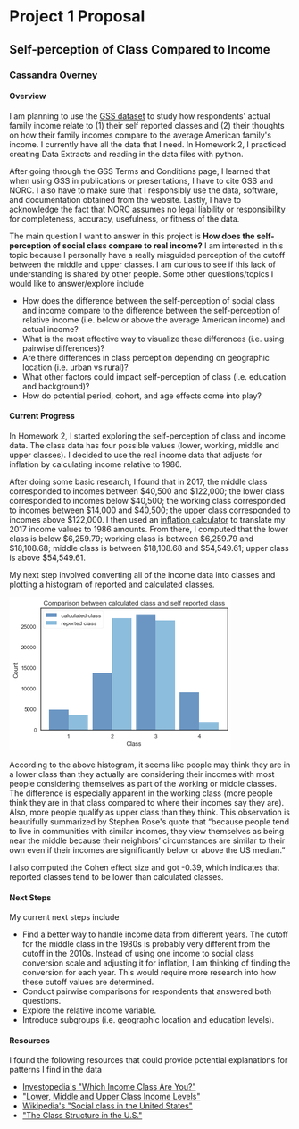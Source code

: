 # Project 1 Proposal

## Self-perception of Class Compared to Income

### Cassandra Overney

#### Overview

I am planning to use the [GSS dataset](https://gssdataexplorer.norc.org/) to study how respondents' actual family income relate to (1) their self reported classes and (2) their thoughts on how their family incomes compare to the average American family's income. I currently have all the data that I need. In Homework 2, I practiced creating Data Extracts and reading in the data files with python.   

After going through the GSS Terms and Conditions page, I learned that when using GSS in publications or presentations, I have to cite GSS and NORC. I also have to make sure that I responsibly use the data, software, and documentation obtained from the website. Lastly, I have to acknowledge the fact that NORC assumes no legal liability or responsibility for completeness, accuracy, usefulness, or fitness of the data.

The main question I want to answer in this project is **How does the self-perception of social class compare to real income?** I am interested in this topic because I personally have a really misguided perception of the cutoff between the middle and upper classes. I am curious to see if this lack of understanding is shared by other people. Some other questions/topics I would like to answer/explore include
- How does the difference between the self-perception of social class and income compare to the difference between the self-perception of relative income (i.e. below or above the average American income) and actual income?
- What is the most effective way to visualize these differences (i.e. using pairwise differences)?
- Are there differences in class perception depending on geographic location (i.e. urban vs rural)?
- What other factors could impact self-perception of class (i.e. education and background)?
- How do potential period, cohort, and age effects come into play?

#### Current Progress
In Homework 2, I started exploring the self-perception of class and income data. The class data has four possible values (lower, working, middle and upper classes). I decided to use the real income data that adjusts for inflation by calculating income relative to 1986.

After doing some basic research, I found that in 2017, the middle class corresponded to incomes between $40,500 and $122,000; the lower class corresponded to incomes below $40,500; the working class corresponded to incomes between $14,000 and $40,500; the upper class corresponded to incomes above $122,000. I then used an [inflation calculator](https://www.usinflationcalculator.com/) to translate my 2017 income values to 1986 amounts. From there, I computed that the lower class is below $6,259.79; working class is between $6,259.79 and $18,108.68; middle class is between $18,108.68 and $54,549.61; upper class is above $54,549.61.

My next step involved converting all of the income data into classes and plotting a histogram of reported and calculated classes.    

![Histogram](https://github.com/coverney/ThinkStats2/blob/master/project1/histogram.png)

According to the above histogram, it seems like people may think they are in a lower class than they actually are considering their incomes with most people considering themselves as part of the working or middle classes. The difference is especially apparent in the working class (more people think they are in that class compared to where their incomes say they are). Also, more people qualify as upper class than they think. This observation is beautifully summarized by Stephen Rose's quote that “because people tend to live in communities with similar incomes, they view themselves as being near the middle because their neighbors’ circumstances are similar to their own even if their incomes are significantly below or above the US median.”

I also computed the Cohen effect size and got -0.39, which indicates that reported classes tend to be lower than calculated classes.  

#### Next Steps
My current next steps include
- Find a better way to handle income data from different years. The cutoff for the middle class in the 1980s is probably very different from the cutoff in the 2010s. Instead of using one income to social class conversion scale and adjusting it for inflation, I am thinking of finding the conversion for each year. This would require more research into how these cutoff values are determined.
- Conduct pairwise comparisons for respondents that answered both questions.
- Explore the relative income variable.
- Introduce subgroups (i.e. geographic location and education levels).

#### Resources
I found the following resources that could provide potential explanations for patterns I find in the data
- [Investopedia's "Which Income Class Are You?"](https://www.investopedia.com/financial-edge/0912/which-income-class-are-you.aspx)
- ["Lower, Middle and Upper Class Income Levels"](https://finance.zacks.com/lower-middle-upper-class-income-levels-9877.html)
- [Wikipedia's "Social class in the United States"](https://en.wikipedia.org/wiki/Social_class_in_the_United_States)
- ["The Class Structure in the U.S."](https://courses.lumenlearning.com/boundless-sociology/chapter/the-class-structure-in-the-u-s/)
